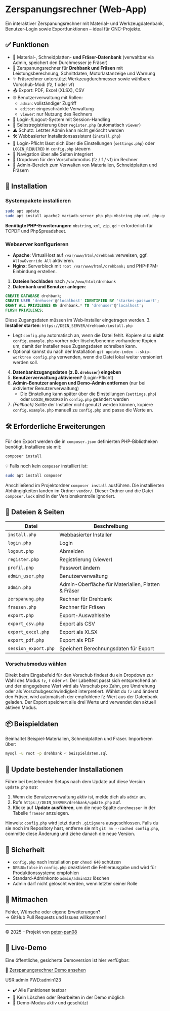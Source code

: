 # Zerspanungsrechner (Web-App)

Ein interaktiver Zerspanungsrechner mit Material- und Werkzeugdatenbank, Benutzer-Login sowie Exportfunktionen – ideal für CNC-Projekte.

## ✅ Funktionen

- 💠 Material-, Schneidplatten- **und Fräser-Datenbank** (verwaltbar via Admin, speichert den Durchmesser je Fräser)
- 🧮 Zerspanungsrechner für **Drehbank und Fräsen** mit Leistungsberechnung, Schnittdaten, Motorlastanzeige und Warnung
- ✨ Fräsrechner unterstützt Werkzeugdurchmesser sowie wählbare Vorschub-Modi (fz, f oder vf)
- 📤 Export: PDF, Excel (XLSX), CSV
- 🌐 Benutzerverwaltung mit Rollen:
  - `admin`: vollständiger Zugriff
  - `editor`: eingeschränkte Verwaltung
  - `viewer`: nur Nutzung des Rechners
- 🔐 Login-/Logout-System mit Session-Handling
- 📝 Selbstregistrierung über `register.php` (automatisch `viewer`)
- ⚠️ Schutz: Letzter Admin kann nicht gelöscht werden
- 🛠 Webbasierter Installationsassistent (`install.php`)
- 🔑 Login-Pflicht lässt sich über die Einstellungen (`settings.php`) oder `LOGIN_REQUIRED` in `config.php` steuern
- 🧭 Navigation über alle Seiten integriert
- 🔄 Dropdown für den Vorschubmodus (fz / f / vf) im Rechner
- 👥 Admin-Bereich zum Verwalten von Materialien, Schneidplatten und Fräsern

## 🚀 Installation

### Systempakete installieren

```bash
sudo apt update
sudo apt install apache2 mariadb-server php php-mbstring php-xml php-gd php-zip php-mysql
```

**Benötigte PHP-Erweiterungen:** `mbstring`, `xml`, `zip`, `gd` – erforderlich für TCPDF und PhpSpreadsheet.

### Webserver konfigurieren

- **Apache**: VirtualHost auf `/var/www/html/drehbank` verweisen, ggf. `AllowOverride All` aktivieren.
- **Nginx**: Serverblock mit `root /var/www/html/drehbank;` und PHP-FPM-Einbindung erstellen.

1. **Dateien hochladen** nach `/var/www/html/drehbank`
2. **Datenbank und Benutzer anlegen**:
```sql
CREATE DATABASE drehbank;
CREATE USER 'drehuser'@'localhost' IDENTIFIED BY 'starkes-passwort';
GRANT ALL PRIVILEGES ON drehbank.* TO 'drehuser'@'localhost';
FLUSH PRIVILEGES;
```
   Diese Zugangsdaten müssen im Web‑Installer eingetragen werden.
3. **Installer starten**:
   `https://DEIN_SERVER/drehbank/install.php`
   - Legt `config.php` automatisch an, wenn die Datei fehlt. Kopiere also **nicht** `config.example.php` vorher oder lösche/benenne vorhandene Kopien um, damit der Installer neue Zugangsdaten schreiben kann.
   - Optional kannst du nach der Installation `git update-index --skip-worktree config.php` verwenden, wenn die Datei lokal weiter versioniert werden soll.
4. **Datenbankzugangsdaten (z. B. `drehuser`) eingeben**
5. **Benutzerverwaltung aktivieren?** (Login-Pflicht)
6. **Admin-Benutzer anlegen und Demo-Admin entfernen** (nur bei aktivierter Benutzerverwaltung)
   - Die Einstellung kann später über die Einstellungen (`settings.php`) oder `LOGIN_REQUIRED` in `config.php` geändert werden
7. *(Fallback)* Sollte der Installer nicht genutzt werden können, kopiere `config.example.php` manuell zu `config.php` und passe die Werte an.

## 🛠️ Erforderliche Erweiterungen

Für den Export werden die in `composer.json` definierten PHP-Bibliotheken benötigt.
Installiere sie mit:

```bash
composer install
```

💡 Falls noch kein `composer` installiert ist:

```bash
sudo apt install composer
```
Anschließend im Projektordner `composer install` ausführen. Die installierten
Abhängigkeiten landen im Ordner `vendor/`. Dieser Ordner und die Datei
`composer.lock` sind in der Versionskontrolle ignoriert.

## 📂 Dateien & Seiten

| Datei                | Beschreibung                             |
|----------------------|------------------------------------------|
| `install.php`        | Webbasierter Installer                   |
| `login.php`          | Login                                     |
| `logout.php`         | Abmelden                                  |
| `register.php`       | Registrierung (viewer)                   |
| `profil.php`         | Passwort ändern                           |
| `admin_user.php`     | Benutzerverwaltung                        |
| `admin.php`          | Admin-Oberfläche für Materialien, Platten & Fräser |
| `zerspanung.php`     | Rechner für Drehbank                      |
| `fraesen.php`        | Rechner für Fräsen                        |
| `export.php`         | Export-Auswahlseite                      |
| `export_csv.php`     | Export als CSV                           |
| `export_excel.php`   | Export als XLSX                          |
| `export_pdf.php`     | Export als PDF                           |
| `session_export.php` | Speichert Berechnungsdaten für Export    |
### Vorschubmodus wählen

Direkt beim Eingabefeld für den Vorschub findest du ein Dropdown zur Wahl des Modus `fz`, `f` oder `vf`. Der Labeltext passt sich entsprechend an und der eingegebene Wert wird als Vorschub pro Zahn, pro Umdrehung oder als Vorschubgeschwindigkeit interpretiert. Wählst du `fz` und änderst den Fräser, wird automatisch der empfohlene fz-Wert aus der Datenbank geladen. Der Export speichert alle drei Werte und verwendet den aktuell aktiven Modus.


## 📦 Beispieldaten

Beinhaltet Beispiel-Materialien, Schneidplatten und Fräser. Importieren über:

```bash
mysql -u root -p drehbank < beispieldaten.sql
```

## 🔄 Update bestehender Installationen

Führe bei bestehenden Setups nach dem Update auf diese Version `update.php` aus:

1. Wenn die Benutzerverwaltung aktiv ist, melde dich als `admin` an.
2. Rufe `https://DEIN_SERVER/drehbank/update.php` auf.
3. Klicke auf **Update ausführen**, um die neue Spalte `durchmesser` in der Tabelle `fraeser` anzulegen.

Hinweis: `config.php` wird jetzt durch `.gitignore` ausgeschlossen. Falls du sie
noch im Repository hast, entferne sie mit `git rm --cached config.php`,
committe diese Änderung und ziehe danach die neue Version.

## 🔐 Sicherheit

- `config.php` nach Installation per `chmod 640` schützen
- `DEBUG=false` in `config.php` deaktiviert die Fehlerausgabe und wird für Produktionssysteme empfohlen
- Standard-Adminkonto `admin/admin123` löschen
- Admin darf nicht gelöscht werden, wenn letzter seiner Rolle

## 🤝 Mitmachen

Fehler, Wünsche oder eigene Erweiterungen?  
→ GitHub Pull Requests und Issues willkommen!

---

© 2025 – Projekt von [peter-pan08](https://github.com/peter-pan08)


## 🧪 Live-Demo

Eine öffentliche, gesicherte Demoversion ist hier verfügbar:

🔗 [Zerspanungsrechner Demo ansehen](https://dryba.com/Zerspanungsrechner/index.php)

USR:admin
PWD:admin123
- ✔️ Alle Funktionen testbar
- 🚫 Kein Löschen oder Bearbeiten in der Demo möglich
- 🔐 Demo-Modus aktiv und geschützt
